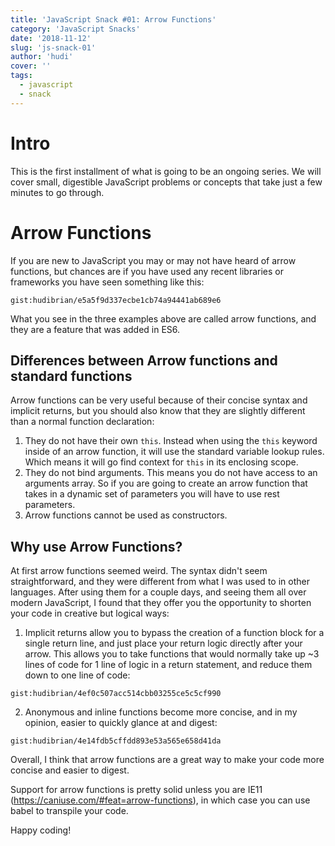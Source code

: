 ```yaml
---
title: 'JavaScript Snack #01: Arrow Functions'
category: 'JavaScript Snacks'
date: '2018-11-12'
slug: 'js-snack-01'
author: 'hudi'
cover: ''
tags:
  - javascript
  - snack
---
```


# Intro

This is the first installment of what is going to be an ongoing series. We will cover small, digestible JavaScript problems or concepts that take just a few minutes to go through.

# Arrow Functions

If you are new to JavaScript you may or may not have heard of arrow functions, but chances are if you have used any recent libraries or frameworks you have seen something like this:

`gist:hudibrian/e5a5f9d337ecbe1cb74a94441ab689e6`

What you see in the three examples above are called arrow functions, and they are a feature that was added in ES6.

## Differences between Arrow functions and standard functions

Arrow functions can be very useful because of their concise syntax and implicit returns, but you should also know that they are slightly different than a normal function declaration:

1. They do not have their own `this`. Instead when using the `this` keyword inside of an arrow function, it will use the standard variable lookup rules. Which means it will go find context for `this` in its enclosing scope.
2. They do not bind arguments. This means you do not have access to an arguments array. So if you are going to create an arrow function that takes in a dynamic set of parameters you will have to use rest parameters.
3. Arrow functions cannot be used as constructors.

## Why use Arrow Functions?

At first arrow functions seemed weird. The syntax didn't seem straightforward, and they were different from what I was used to in other languages. After using them for a couple days, and seeing them all over modern JavaScript, I found that they offer you the opportunity to shorten your code in creative but logical ways:

1.  Implicit returns allow you to bypass the creation of a function block for a single return line, and just place your return logic directly after your arrow. This allows you to take functions that would normally take up ~3 lines of code for 1 line of logic in a return statement, and reduce them down to one line of code:

`gist:hudibrian/4ef0c507acc514cbb03255ce5c5cf990`

2.  Anonymous and inline functions become more concise, and in my opinion, easier to quickly glance at and digest:

`gist:hudibrian/4e14fdb5cffdd893e53a565e658d41da`

Overall, I think that arrow functions are a great way to make your code more concise and easier to digest.

Support for arrow functions is pretty solid unless you are IE11 (https://caniuse.com/#feat=arrow-functions), in which case you can use babel to transpile your code.

Happy coding!
